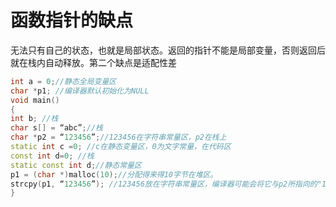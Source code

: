 # 函数指针的缺点

无法只有自己的状态，也就是局部状态。返回的指针不能是局部变量，否则返回后就在栈内自动释放。第二个缺点是适配性差

```c++
int a = 0;//静态全局变量区
char *p1; //编译器默认初始化为NULL
void main()
{
int b; //栈
char s[] = “abc”;//栈
char *p2 = “123456”;//123456在字符串常量区，p2在栈上
static int c =0; //c在静态变量区，0为文字常量，在代码区
const int d=0; //栈
static const int d;//静态常量区
p1 = (char *)malloc(10);//分配得来得10字节在堆区。
strcpy(p1, “123456”); //123456放在字符串常量区，编译器可能会将它与p2所指向的"123456"优化成一个地方
}
```

